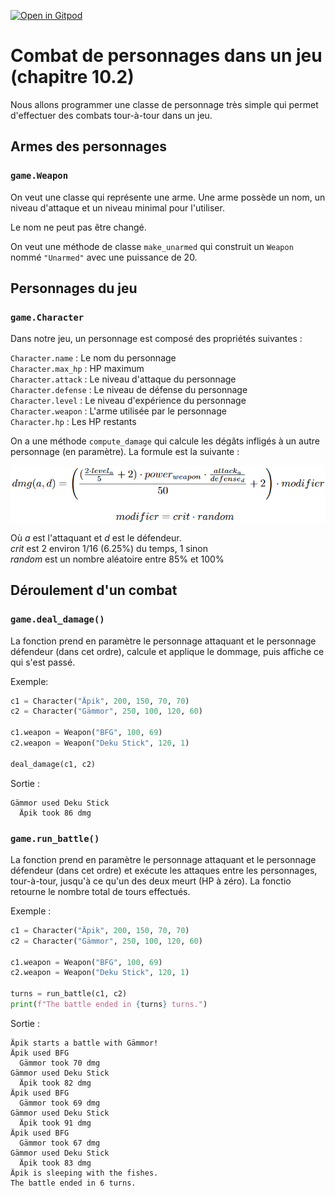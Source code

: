 [![Open in Gitpod](https://gitpod.io/button/open-in-gitpod.svg)](https://gitpod-redirect-0.herokuapp.com/)

# Combat de personnages dans un jeu (chapitre 10.2)

<!-- Avant de commencer. Consulter les instructions à suivre dans [instructions.md](instructions.md) -->

Nous allons programmer une classe de personnage très simple qui permet d'effectuer des combats tour-à-tour dans un jeu.

## Armes des personnages
### `game.Weapon`

On veut une classe qui représente une arme. Une arme possède un nom, un niveau d'attaque et un niveau minimal pour l'utiliser.

Le nom ne peut pas être changé.

On veut une méthode de classe `make_unarmed` qui construit un `Weapon` nommé `"Unarmed"` avec une puissance de 20.

## Personnages du jeu
### `game.Character`

Dans notre jeu, un personnage est composé des propriétés suivantes :

`Character.name` : Le nom du personnage <br>
`Character.max_hp` : HP maximum <br>
`Character.attack` : Le niveau d'attaque du personnage <br>
`Character.defense` : Le niveau de défense du personnage <br>
`Character.level` : Le niveau d'expérience du personnage <br>
`Character.weapon` : L'arme utilisée par le personnage <br>
`Character.hp` : Les HP restants <br>

On a une méthode `compute_damage` qui calcule les dégâts infligés à un autre personnage (en paramètre). La formule est la suivante : 

<img src="doc/assets/dmg_eq.png" width="600">

Où *a* est l'attaquant et *d* est le défendeur. <br>
*crit* est 2 environ 1/16 (6.25%) du temps, 1 sinon <br>
*random* est un nombre aléatoire entre 85% et 100%

## Déroulement d'un combat

### `game.deal_damage()`

La fonction prend en paramètre le personnage attaquant et le personnage défendeur (dans cet ordre), calcule et applique le dommage, puis affiche ce qui s'est passé.

Exemple:
```python
c1 = Character("Äpik", 200, 150, 70, 70)
c2 = Character("Gämmor", 250, 100, 120, 60)

c1.weapon = Weapon("BFG", 100, 69)
c2.weapon = Weapon("Deku Stick", 120, 1)

deal_damage(c1, c2)
```

Sortie :
```
Gämmor used Deku Stick
  Äpik took 86 dmg
```

### `game.run_battle()`

La fonction prend en paramètre le personnage attaquant et le personnage défendeur (dans cet ordre) et exécute les attaques entre les personnages, tour-à-tour, jusqu'à ce qu'un des deux meurt (HP à zéro). La fonctio retourne le nombre total de tours effectués.

Exemple :
```python
c1 = Character("Äpik", 200, 150, 70, 70)
c2 = Character("Gämmor", 250, 100, 120, 60)

c1.weapon = Weapon("BFG", 100, 69)
c2.weapon = Weapon("Deku Stick", 120, 1)

turns = run_battle(c1, c2)
print(f"The battle ended in {turns} turns.")
```

Sortie :
```
Äpik starts a battle with Gämmor!
Äpik used BFG
  Gämmor took 70 dmg
Gämmor used Deku Stick
  Äpik took 82 dmg
Äpik used BFG
  Gämmor took 69 dmg
Gämmor used Deku Stick
  Äpik took 91 dmg
Äpik used BFG
  Gämmor took 67 dmg
Gämmor used Deku Stick
  Äpik took 83 dmg
Äpik is sleeping with the fishes.
The battle ended in 6 turns.
```